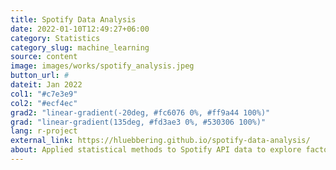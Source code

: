 ```yaml
---
title: Spotify Data Analysis
date: 2022-01-10T12:49:27+06:00
category: Statistics
category_slug: machine_learning
source: content
image: images/works/spotify_analysis.jpeg
button_url: #
dateit: Jan 2022
col1: "#c7e3e9"
col2: "#ecf4ec"
grad2: "linear-gradient(-20deg, #fc6076 0%, #ff9a44 100%)"
grad: "linear-gradient(135deg, #fd3ae3 0%, #530306 100%)"
lang: r-project
external_link: https://hluebbering.github.io/spotify-data-analysis/
about: Applied statistical methods to Spotify API data to explore factors influencing a song’s popularity.
---
```


